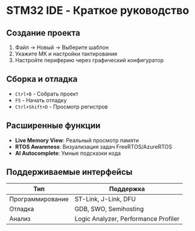 # STM32 IDE - Краткое руководство

## Создание проекта
1. Файл → Новый → Выберите шаблон
2. Укажите МК и настройки тактирования
3. Настройте периферию через графический конфигуратор

## Сборка и отладка
- `Ctrl+B` - Собрать проект
- `F5` - Начать отладку
- `Ctrl+Shift+D` - Просмотр регистров

## Расширенные функции
- **Live Memory View**: Реальный просмотр памяти
- **RTOS Awareness**: Визуализация задач FreeRTOS/AzureRTOS
- **AI Autocomplete**: Умные подсказки кода

## Поддерживаемые интерфейсы
| Тип             | Поддержка                     |
|------------------|-------------------------------|
| Программирование | ST-Link, J-Link, DFU          |
| Отладка          | GDB, SWO, Semihosting         |
| Анализ           | Logic Analyzer, Performance Profiler
